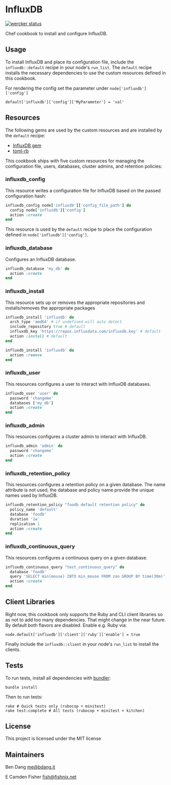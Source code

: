 # InfluxDB

[![wercker status](https://app.wercker.com/status/d0f175cb46e417cde7974f179e63084d/m "wercker status")](https://app.wercker.com/project/bykey/d0f175cb46e417cde7974f179e63084d)

Chef cookbook to install and configure InfluxDB.

## Usage
To install InfluxDB and place its configuration file, include the
`influxdb::default` recipe in your node's `run_list`. The `default` recipe
installs the necessary dependencies to use the custom resources defined in this
cookbook.

For rendering the config set the parameter under
`node['influxdb']['config']`

`default['influxdb']['config']['MyParameter'] = 'val'`

## Resources
The following gems are used by the custom resources and are installed by the
`default` recipe:

 - [InfluxDB gem](https://github.com/influxdb/influxdb-ruby)
 - [toml-rb](https://github.com/emancu/toml-rb)

This cookbook ships with five custom resources for managing the configuration
file, users, databases, cluster admins, and retention policies:

### influxdb_config
This resource writes a configuration file for InfluxDB based on the passed
configuration hash:

```ruby
influxdb_config node['influxdb']['config_file_path'] do
  config node['influxdb']['config']
  action :create
end
```

This resource is used by the `default` recipe to place the configuration
defined in `node['influxdb']['config']`.

### influxdb\_database
Configures an InfluxDB database.

```ruby
influxdb_database 'my_db' do
  action :create
end
```

### influxdb\_install
This resource sets up or removes the appropriate repositories and installs/removes the appropriate packages

```ruby
influxdb_install 'influxdb' do
  arch_type 'amd64' # if undefined will auto detect
  include_repository true # default
  influxdb_key 'https://repos.influxdata.com/influxdb.key' # default
  action :install # default
end
```

```ruby
influxdb_install 'influxdb' do
  action :remove
end
```

### influxdb\_user
This resources configures a user to interact with InfluxDB databases.

```ruby
influxdb_user 'user' do
  password 'changeme'
  databases ['my_db']
  action :create
end
```

### influxdb\_admin
This resources configures a cluster admin to interact with InfluxDB.

```ruby
influxdb_admin 'admin' do
  password 'changeme'
  action :create
end
```

### influxdb\_retention\_policy
This resources configures a retention policy on a given database. The name
attribute is not used, the database and policy name provide the unique names
used by InfluxDB.

```ruby
influxdb_retention_policy "foodb default retention policy" do
  policy_name 'default'
  database 'foodb'
  duration '1w'
  replication 1
  action :create
end
```

### influxdb\_continuous\_query
This resources configures a continuous query on a given database.

```ruby
influxdb_continuous_query "test_continuous_query" do
  database 'foodb'
  query 'SELECT min(mouse) INTO min_mouse FROM zoo GROUP BY time(30m)'
  action :create
end
```

## Client Libraries
Right now, this cookbook only supports the Ruby and CLI client libraries so as
not to add too many dependencies. That might change in the near future. By
default both flavors are disabled. Enable e.g. Ruby via:

`node.default['influxdb']['client']['ruby']['enable'] = true`

Finally include the `influxdb::client` in your node's `run_list` to install the
clients.

## Tests

To run tests, install all dependencies with [bundler](http://bundler.io/):

    bundle install

Then to run tests:

    rake # Quick tests only (rubocop + minitest)
    rake test:complete # All tests (rubocop + minitest + kitchen)

## License
This project is licensed under the MIT license

## Maintainers
Ben Dang <me@bdang.it>

E Camden Fisher <fish@fishnix.net>
